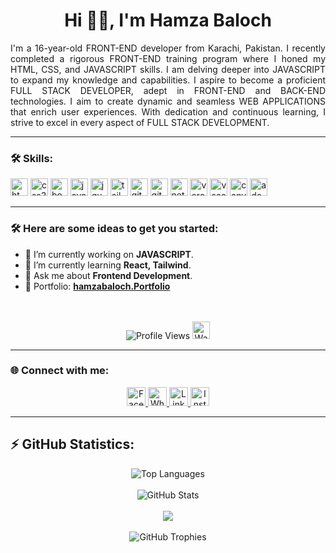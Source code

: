 <h1 align="center">Hi 👋🏻, I'm Hamza Baloch</h1>

<p align="justify">
  I'm a 16-year-old FRONT-END developer from Karachi, Pakistan. I recently completed a rigorous FRONT-END training program where I honed my HTML, CSS, and JAVASCRIPT skills. I am delving deeper into JAVASCRIPT to expand my knowledge and capabilities. I aspire to become a proficient FULL STACK DEVELOPER, adept in FRONT-END and BACK-END technologies. I aim to create dynamic and seamless WEB APPLICATIONS that enrich user experiences. With dedication and continuous learning, I strive to excel in every aspect of FULL STACK DEVELOPMENT.
</p>

---

### 🛠️ Skills:

<div align="left">
  <img src="https://img.shields.io/badge/HTML5-E34F26?logo=html5&logoColor=white&style=for-the-badge" height="28" alt="html5 logo"  />
  <img src="https://img.shields.io/badge/CSS3-1572B6?logo=css3&logoColor=white&style=for-the-badge" height="28" alt="css3 logo"  />
  <img src="https://img.shields.io/badge/Bootstrap-7952B3?logo=bootstrap&logoColor=white&style=for-the-badge" height="28" alt="bootstrap logo"  />
  <img src="https://img.shields.io/badge/JavaScript-F7DF1E?logo=javascript&logoColor=black&style=for-the-badge" height="28" alt="javascript logo"  />
  <img src="https://img.shields.io/badge/jQuery-0769AD?logo=jquery&logoColor=white&style=for-the-badge" height="28" alt="jquery logo"  />
  <img src="https://img.shields.io/badge/Tailwind CSS-06B6D4?logo=tailwindcss&logoColor=black&style=for-the-badge" height="28" alt="tailwindcss logo"  />
  <img src="https://img.shields.io/badge/Git-F05032?logo=git&logoColor=white&style=for-the-badge" height="28" alt="git logo"  />
  <img src="https://img.shields.io/badge/GitHub-181717?logo=github&logoColor=white&style=for-the-badge" height="28" alt="github logo"  />
  <img src="https://img.shields.io/badge/Netlify-00C7B7?logo=netlify&logoColor=black&style=for-the-badge" height="28" alt="netlify logo"  />
  <img src="https://img.shields.io/badge/Vercel-000000?logo=vercel&logoColor=white&style=for-the-badge" height="28" alt="vercel logo"  />
  <img src="https://img.shields.io/badge/Visual Studio Code-007ACC?logo=visualstudiocode&logoColor=white&style=for-the-badge" height="28" alt="vscode logo"  />
  <img src="https://img.shields.io/badge/Canva-00C4CC?logo=canva&logoColor=black&style=for-the-badge" height="28" alt="canva logo"  />
  <img src="https://img.shields.io/badge/Adobe Illustrator-FF9A00?logo=adobeillustrator&logoColor=black&style=for-the-badge" height="28" alt="adobeillustrator logo"  />
</div>

---

### 🛠️ Here are some ideas to get you started:

- 🔭 I’m currently working on **JAVASCRIPT**.
- 🌱 I’m currently learning **React, Tailwind**.
- 💬 Ask me about **Frontend Development**.
- 🌟 Portfolio: **<a href="https://hamzabaloch.vercel.app/" target="_blank">hamzabaloch.Portfolio</a>**
<br>
<br>

<div align="center">
  <img src="https://komarev.com/ghpvc/?username=Hamzabaloch08&label=Profile%20views&color=0e75b6&style=for-the-badge" alt="Profile Views" />
  <a href="https://wakatime.com/@018e156a-97fe-4052-9550-7a4c5bc45f92" target="_blank">
    <img src="https://wakatime.com/badge/user/018e156a-97fe-4052-9550-7a4c5bc45f92.svg" alt="WakaTime Stats" height="28" />
  </a>
</div>

---

### 🌐 Connect with me:

<div align="center">
  <a href="https://www.facebook.com/hb.07x/" target="_blank">
    <img src="https://img.shields.io/static/v1?message=Facebook&logo=facebook&label=&color=1877F2&logoColor=white&labelColor=&style=for-the-badge" height="30" alt="Facebook logo" />
  </a>
  <a href="https://wa.me/923322279406" target="_blank">
    <img src="https://img.shields.io/static/v1?message=WhatsApp&logo=whatsapp&label=&color=25D366&logoColor=white&labelColor=&style=for-the-badge" height="30" alt="WhatsApp logo" />
  </a>
  
  <a href="https://www.linkedin.com/in/hamza-baloxh08/" target="_blank">
    <img src="https://img.shields.io/static/v1?message=LinkedIn&logo=linkedin&label=&color=0077B5&logoColor=white&labelColor=&style=for-the-badge" height="30" alt="LinkedIn logo" />
  </a>
  <a href="https://www.instagram.com/hb._07x/" target="_blank">
    <img src="https://img.shields.io/static/v1?message=Instagram&logo=instagram&label=&color=E4405F&logoColor=white&labelColor=&style=for-the-badge" height="30" alt="Instagram logo" />
  </a>
</div>

---

## ⚡ GitHub Statistics:

<div align="center">
  <img src="https://github-readme-stats.vercel.app/api/top-langs/?username=Hamzabaloch08&theme=dark&hide_border=false&include_all_commits=true&count_private=true&layout=compact" alt="Top Languages" />
  <br><br>
  <img src="https://github-readme-stats.vercel.app/api?username=Hamzabaloch08&show_icons=true&locale=en&count_private=true&theme=dark" alt="GitHub Stats" />
  <br><br>
<img src="https://github-readme-streak-stats.herokuapp.com?user=Hamzabaloch08&theme=highcontrast&short_numbers=true" />
  <br><br>
  <img src="https://github-profile-trophy.vercel.app/?username=Hamzabaloch08&theme=darkhub" alt="GitHub Trophies" />
</div>




 
